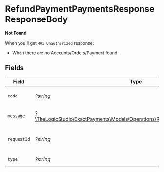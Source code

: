 # RefundPaymentPaymentsResponseResponseBody

**Not Found**\
\
When you'll get `401 Unauthorized` response:
- When there are no Accounts/Orders/Payment found.



## Fields

| Field                                                                                                                                    | Type                                                                                                                                     | Required                                                                                                                                 | Description                                                                                                                              | Example                                                                                                                                  |
| ---------------------------------------------------------------------------------------------------------------------------------------- | ---------------------------------------------------------------------------------------------------------------------------------------- | ---------------------------------------------------------------------------------------------------------------------------------------- | ---------------------------------------------------------------------------------------------------------------------------------------- | ---------------------------------------------------------------------------------------------------------------------------------------- |
| `code`                                                                                                                                   | *?string*                                                                                                                                | :heavy_minus_sign:                                                                                                                       | Code of the api error.                                                                                                                   | payments-not-found-error                                                                                                                 |
| `message`                                                                                                                                | [?\TheLogicStudio\ExactPayments\Models\Operations\RefundPaymentPaymentsMessage](../../Models/Operations/RefundPaymentPaymentsMessage.md) | :heavy_minus_sign:                                                                                                                       | Message explaining the error.                                                                                                            | No account found.                                                                                                                        |
| `requestId`                                                                                                                              | *?string*                                                                                                                                | :heavy_minus_sign:                                                                                                                       | Request identifier in UUID format.                                                                                                       | bcc78633-cd09-4e7d-8f3b-d593fdc1439c                                                                                                     |
| `type`                                                                                                                                   | *?string*                                                                                                                                | :heavy_minus_sign:                                                                                                                       | Type of the error.                                                                                                                       | resource-not-found-error                                                                                                                 |